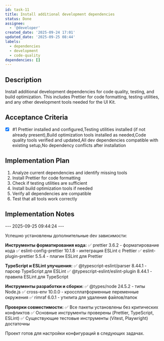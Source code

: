 ```yaml
---
id: task-11
title: Install additional development dependencies
status: Done
assignee:
  - '@developer'
created_date: '2025-09-24 17:01'
updated_date: '2025-09-25 08:44'
labels:
  - dependencies
  - development
  - code-quality
dependencies: []
---
```


## Description

Install additional development dependencies for code quality, testing, and build optimization. This includes Prettier for code formatting, testing utilities, and any other development tools needed for the UI Kit.

## Acceptance Criteria
<!-- AC:BEGIN -->
- [x] #1 Prettier installed and configured,Testing utilities installed (if not already present),Build optimization tools installed as needed,Code quality tools verified and updated,All dev dependencies compatible with existing setup,No dependency conflicts after installation
<!-- AC:END -->


## Implementation Plan

1. Analyze current dependencies and identify missing tools
2. Install Prettier for code formatting
3. Check if testing utilities are sufficient
4. Install build optimization tools if needed
5. Verify all dependencies are compatible
6. Test that all tools work correctly

## Implementation Notes



--- 2025-09-25 09:44:24 ---

Успешно установлены дополнительные dev зависимости:

**Инструменты форматирования кода:**
✅ prettier 3.6.2 - форматирование кода
✅ eslint-config-prettier 10.1.8 - интеграция ESLint с Prettier
✅ eslint-plugin-prettier 5.5.4 - плагин ESLint для Prettier

**TypeScript и ESLint улучшения:**
✅ @typescript-eslint/parser 8.44.1 - парсер TypeScript для ESLint
✅ @typescript-eslint/eslint-plugin 8.44.1 - правила ESLint для TypeScript

**Инструменты разработки и сборки:**
✅ @types/node 24.5.2 - типы Node.js
✅ cross-env 10.0.0 - кроссплатформенные переменные окружения
✅ rimraf 6.0.1 - утилита для удаления файлов/папок

**Проверки совместимости:**
✅ Все пакеты установлены без критических конфликтов
✅ Основные инструменты проверены (Prettier, TypeScript, ESLint)
✅ Существующие тестовые инструменты (Vitest, Playwright) достаточны

Проект готов для настройки конфигураций в следующих задачах.
